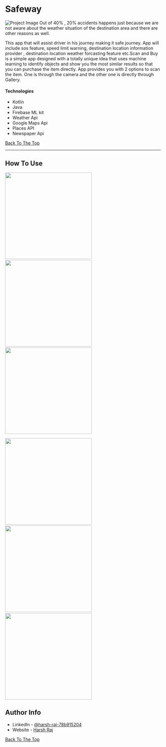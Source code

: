 # Safeway

![Project Image](https://github.com/harshsharma7102001/Safeway/blob/master/image/poster.png)
 Out of 40% , 20% accidents happens just because we are not aware about the weather situation of the destination area and there are other reasons as well.

This app that will assist driver in his journey making it safe journey. App will include sos feature, speed limit warning, destination location information provider , destination location weather forcasting feature etc.Scan and Buy is a simple app designed with a totally unique idea that uses machine learning to identify objects and show you the most similar results so that you can purchase the item directly. App provides you with 2 options to scan the item. One is through the camera and the other one is directly through Gallery.

#### Technologies

- Kotlin
- Java
- Firebase ML kit
- Weather Api
- Google Maps Api
- Places API
- Newspaper Api

[Back To The Top](#read-me-template)

---

## How To Use
<img src="https://github.com/harshsharma7102001/Safeway/blob/master/image/image1.png" width="280px"/> <img src="https://github.com/harshsharma7102001/Safeway/blob/master/image/image2.jpg" width="280px"/>
 <img src="https://github.com/harshsharma7102001/Safeway/blob/master/image/image3.jpg" width="280px"/>
 
 <img src="https://github.com/harshsharma7102001/Safeway/blob/master/image/image4.jpg" width="280px"/> <img src="https://github.com/harshsharma7102001/Safeway/blob/master/image/image5.jpg" width="280px"/>
 <img src="https://github.com/harshsharma7102001/Safeway/blob/master/image/image6.jpg" width="280px"/>

## Author Info

- LinkedIn - [@harsh-raj-78b915204](https://www.linkedin.com/in/harsh-raj-78b915204/)
- Website - [Harsh Raj](http://harshraj.online)

[Back To The Top](#read-me-template)
